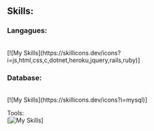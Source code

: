 
<h2>Skills:</h2>

<h3>Langagues:</h3>
<br>
[![My Skills](https://skillicons.dev/icons?i=js,html,css,c,dotnet,heroku,jquery,rails,ruby)]

<h3>Database:</h3><br>
[![My Skills](https://skillicons.dev/icons?i=mysql)]


Tools:<br>
[![My Skills](https://skillicons.dev/icons?i=figma,git,github,visualstudio,vscode,wordpress)]
